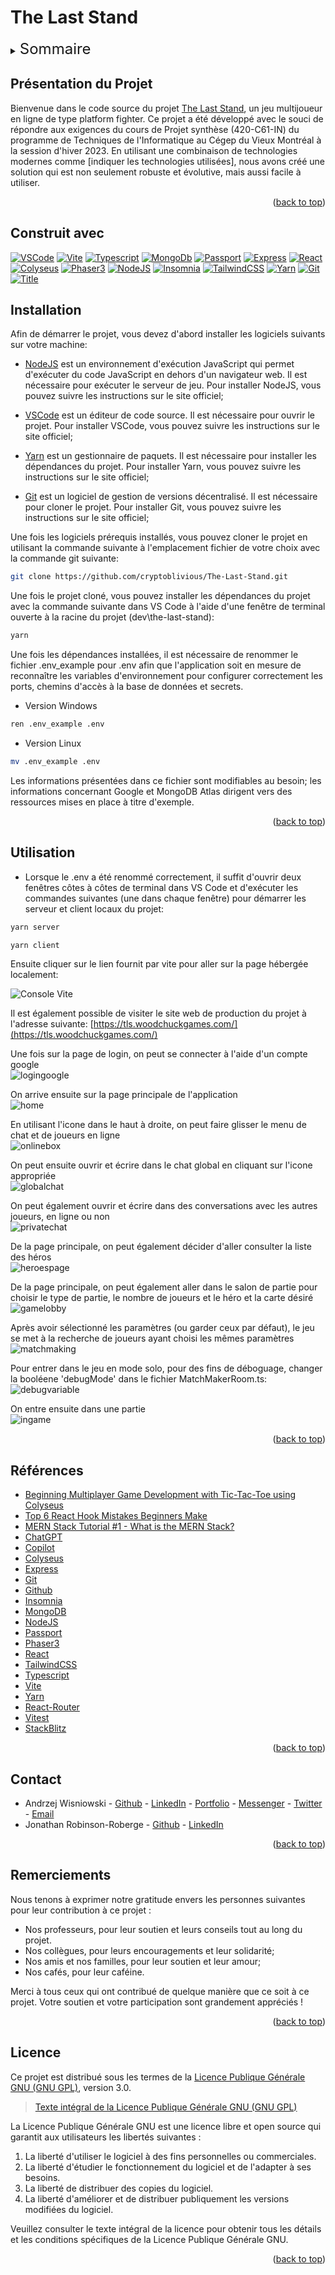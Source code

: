 <a name="readme-top"></a>

# The Last Stand

  <!-- TABLE OF CONTENTS -->
  <details>
    <summary><span style="font-size: x-large;">Sommaire</span></summary>
    <ol>
      <li>
        <a href="#présentation-du-projet">Présentation du projet</a>
      </li>
      <li>
        <a
        href="#construit-avec">Construit avec
        </a>
      </li>
      <li>
        <a
        href="#Installation">Installation
        </a>
      </li>
      <li>
        <a
        href="#Utilisation">Utilisation
        </a>
      </li>
      <li>
        <a
        href="#références">Références
        </a>
      </li>
      <li>
        <a
        href="#contact">Contact
        </a>
      </li>
      <li>
        <a
        href="#remerciements">Remerciements
        </a>
      </li>
      <li>
        <a
        href="#licence">Licence
        </a>
      </li>
    </ol>
  </details>

## Présentation du Projet

Bienvenue dans le code source du projet [The Last Stand](https://tls.woodchuckgames.com/), un jeu multijoueur en ligne de type platform fighter. Ce projet a été développé avec le souci de répondre aux exigences du cours de Projet synthèse (420-C61-IN) du programme de Techniques de l'Informatique au Cégep du Vieux Montréal à la session d'hiver 2023. En utilisant une combinaison de technologies modernes comme [indiquer les technologies utilisées], nous avons créé une solution qui est non seulement robuste et évolutive, mais aussi facile à utiliser.

<p align="right">(<a href="#readme-top">back to top</a>)</p>

## Construit avec

[![VSCode][vscode-img]][vscode-url] [![Vite][vite-img]][vite-url] [![Typescript][typescript-img]][typescript-url] [![MongoDb][mongodb-img]][mongodb-url] [![Passport][passport-img]][passport-url] [![Express][express-img]][express-url] [![React][react-img]][react-url] [![Colyseus][colyseus-img]][colyseus-url] [![Phaser3][phaser-img]][phaser-url] [![NodeJS][nodedotjs-img]][nodedotjs-url] [![Insomnia][insomnia-img]][insomnia-url] [![TailwindCSS][tailwind-img]][tailwind-url] [![Yarn][yarn-img]][yarn-url] [![Git][git-img]][git-url] [![Title][placeholder-img]][placeholder-url]

## Installation

Afin de démarrer le projet, vous devez d'abord installer les logiciels suivants sur votre machine:

- [NodeJS][nodedotjs-url] est un environnement d'exécution JavaScript qui permet d'exécuter du code JavaScript en dehors d'un navigateur web. Il est nécessaire pour exécuter le serveur de jeu. Pour installer NodeJS, vous pouvez suivre les instructions sur le site officiel;

- [VSCode][vscode-url] est un éditeur de code source. Il est nécessaire pour ouvrir le projet. Pour installer VSCode, vous pouvez suivre les instructions sur le site officiel;

- [Yarn][yarn-url] est un gestionnaire de paquets. Il est nécessaire pour installer les dépendances du projet. Pour installer Yarn, vous pouvez suivre les instructions sur le site officiel;

- [Git][git-url] est un logiciel de gestion de versions décentralisé. Il est nécessaire pour cloner le projet. Pour installer Git, vous pouvez suivre les instructions sur le site officiel;

Une fois les logiciels prérequis installés, vous pouvez cloner le projet en utilisant la commande suivante à l'emplacement fichier de votre choix avec la commande git suivante:

```sh
git clone https://github.com/cryptoblivious/The-Last-Stand.git
```

Une fois le projet cloné, vous pouvez installer les dépendances du projet avec la commande suivante dans VS Code à l'aide d'une fenêtre de terminal ouverte à la racine du projet (dev\the-last-stand):

```sh
yarn
```

Une fois les dépendances installées, il est nécessaire de renommer le fichier .env_example pour .env afin que l'application soit en mesure de reconnaître les variables d'environnement pour configurer correctement les ports, chemins d'accès à la base de données et secrets.

- Version Windows

```sh
ren .env_example .env
```

- Version Linux

```sh
mv .env_example .env
```

Les informations présentées dans ce fichier sont modifiables au besoin; les informations concernant Google et MongoDB Atlas dirigent vers des ressources mises en place à titre d'exemple.




<p align="right">(<a href="#readme-top">back to top</a>)</p>

## Utilisation
- Lorsque le .env a été renommé correctement, il suffit d'ouvrir deux fenêtres côtes à côtes de terminal dans VS Code et d'exécuter les commandes suivantes (une dans chaque fenêtre) pour démarrer les serveur et client locaux du projet:

```sh
yarn server
```

```sh
yarn client
```

Ensuite cliquer sur le lien fournit par vite pour aller sur la page hébergée localement:  

![Console Vite][console-vite]

Il est également possible de visiter le site web de production du projet à l'adresse suivante: [https://tls.woodchuckgames.com/](https://tls.woodchuckgames.com/)  

Une fois sur la page de login, on peut se connecter à l'aide d'un compte google  
![logingoogle][login]  

On arrive ensuite sur la page principale de l'application  
![home][home]  

En utilisant l'icone dans le haut à droite, on peut faire glisser le menu de chat et de joueurs en ligne  
![onlinebox][onlinebox]

On peut ensuite ouvrir et écrire dans le chat global en cliquant sur l'icone appropriée  
![globalchat][globalchat]  

On peut également ouvrir et écrire dans des conversations avec les autres joueurs, en ligne ou non  
![privatechat][privatechat]

De la page principale, on peut également décider d'aller consulter la liste des héros  
![heroespage][heroespage]

De la page principale, on peut également aller dans le salon de partie pour choisir le type de partie, le nombre de joueurs et le héro et la carte désiré  
![gamelobby][gamelobby]

Après avoir sélectionné les paramètres (ou garder ceux par défaut), le jeu se met à la recherche de joueurs ayant choisi les mêmes paramètres  
![matchmaking][matchmaking]

Pour entrer dans le jeu en mode solo, pour des fins de déboguage, changer la booléene 'debugMode' dans le fichier MatchMakerRoom.ts:  
![debugvariable][matchmakerdebug]  

On entre ensuite dans une partie  
![ingame][ingame]

<p align="right">(<a href="#readme-top">back to top</a>)</p>

## Références

- [Beginning Multiplayer Game Development with Tic-Tac-Toe using Colyseus](https://www.youtube.com/watch?v=5HESa0Ibq8E)
- [Top 6 React Hook Mistakes Beginners Make](https://www.youtube.com/watch?v=GGo3MVBFr1A)
- [MERN Stack Tutorial #1 - What is the MERN Stack?](https://www.youtube.com/watch?v=98BzS5Oz5E4)
- [ChatGPT](https://chat.openai.com/)
- [Copilot](https://copilot.github.com/)
- [Colyseus](https://docs.colyseus.io/)
- [Express](https://expressjs.com/fr/)
- [Git](https://git-scm.com/)
- [Github](https://github.com/)
- [Insomnia](https://insomnia.rest/)
- [MongoDB](https://www.mongodb.com/)
- [NodeJS](https://nodejs.org/en/)
- [Passport](http://www.passportjs.org/)
- [Phaser3](https://phaser.io/phaser3)
- [React](https://react.dev/)
- [TailwindCSS](https://tailwindcss.com/)
- [Typescript](https://www.typescriptlang.org/)
- [Vite](https://vitejs.dev/)
- [Yarn](https://yarnpkg.com/)
- [React-Router](https://reactrouter.com/)
- [Vitest](https://vitest.dev/)
- [StackBlitz](https://stackblitz.com/)

<p align="right">(<a href="#readme-top">back to top</a>)</p>

## Contact

- Andrzej Wisniowski - [Github](https://github.com/cryptoblivious) - [LinkedIn](https://www.linkedin.com/in/andrzej-wisniowski-77234376/) - [Portfolio](https://andrzejw.com/) - [Messenger](https://m.me/andrzej.wisniowski.33) - [Twitter](https://twitter.com/cryptoblivious) - [Email](mailto:andrzej.wis123@gmail.com)
- Jonathan Robinson-Roberge - [Github](https://github.com/Jon-Robb) - [LinkedIn](https://www.linkedin.com/in/jonathan-robinson-187716274/)

<p align="right">(<a href="#readme-top">back to top</a>)</p>

## Remerciements

Nous tenons à exprimer notre gratitude envers les personnes suivantes pour leur contribution à ce projet :

- Nos professeurs, pour leur soutien et leurs conseils tout au long du projet.
- Nos collègues, pour leurs encouragements et leur solidarité;
- Nos amis et nos familles, pour leur soutien et leur amour;
- Nos cafés, pour leur caféine.

Merci à tous ceux qui ont contribué de quelque manière que ce soit à ce projet. Votre soutien et votre participation sont grandement appréciés !

<p align="right">(<a href="#readme-top">back to top</a>)</p>

## Licence

Ce projet est distribué sous les termes de la [Licence Publique Générale GNU (GNU GPL)](https://www.gnu.org/licenses/gpl-3.0.html), version 3.0.

> [Texte intégral de la Licence Publique Générale GNU (GNU GPL)](https://www.gnu.org/licenses/gpl-3.0.html)

La Licence Publique Générale GNU est une licence libre et open source qui garantit aux utilisateurs les libertés suivantes :

1. La liberté d'utiliser le logiciel à des fins personnelles ou commerciales.
2. La liberté d'étudier le fonctionnement du logiciel et de l'adapter à ses besoins.
3. La liberté de distribuer des copies du logiciel.
4. La liberté d'améliorer et de distribuer publiquement les versions modifiées du logiciel.

Veuillez consulter le texte intégral de la licence pour obtenir tous les détails et les conditions spécifiques de la Licence Publique Générale GNU.

<p align="right">(<a href="#readme-top">back to top</a>)</p>

<!-- MARKDOWN LINKS & IMAGES -->
[login]: ./C61/doc/imagesreadme/login.png
[console-vite]: ./C61/doc/imagesreadme/consolevite.png
[home]: ./C61/doc/imagesreadme/home.png
[onlinebox]: ./C61/doc/imagesreadme/onlinebox.png
[privatechat]: ./C61/doc/imagesreadme/privatechat.png
[globalchat]: ./C61/doc/imagesreadme/globalchat.png
[heroespage]: ./C61/doc/imagesreadme/herospage.png
[gamelobby]: ./C61/doc/imagesreadme/gamelobby.png
[matchmakerdebug]: ./C61/doc/imagesreadme/matchmakerdebug.png
[ingame]: ./C61/doc/imagesreadme/ingame.png
[matchmaking]: ./C61/doc/imagesreadme/matchmaking.png
[colyseus-img]: https://img.shields.io/badge/colyseus-A100FF?style=for-the-badge&logo=c&logoColor=white
[colyseus-url]: https://colyseus.io/
[vscode-img]: https://img.shields.io/badge/vs%20code-007ACC?style=for-the-badge&logo=visual-studio-code&logoColor=white
[vscode-url]: https://code.visualstudio.com/
[phaser-img]: https://img.shields.io/badge/phaser%203-CEFF00?style=for-the-badge&logo=phaser&logoColor=white
[phaser-url]: https://phaser.io/
[nodedotjs-img]: https://img.shields.io/badge/node.js-6DA55F?style=for-the-badge&logo=node.js&logoColor=white
[nodedotjs-url]: https://nodejs.org/
[vite-img]: https://img.shields.io/badge/vite-646CFF?style=for-the-badge&logo=v&logoColor=white
[vite-url]: https://vitejs.dev/
[insomnia-img]: https://img.shields.io/badge/insomnia-4000BF?style=for-the-badge&logo=insomnia&logoColor=white
[insomnia-url]: https://insomnia.rest/
[tailwind-img]: https://img.shields.io/badge/tailwindcss-06B6D4?style=for-the-badge&logo=tailwindcss&logoColor=white
[tailwind-url]: https://tailwindcss.com/
[yarn-img]: https://img.shields.io/badge/yarn-2C8EBB?style=for-the-badge&logo=yarn&logoColor=white
[yarn-url]: https://yarnpkg.com/
[passport-img]: https://img.shields.io/badge/passport-34E27A?style=for-the-badge&logo=passport&logoColor=white
[passport-url]: http://www.passportjs.org/
[git-img]: https://img.shields.io/badge/git-F05032?style=for-the-badge&logo=git&logoColor=white
[git-url]: https://git-scm.com/
[typescript-img]: https://img.shields.io/badge/typescript-007ACC?style=for-the-badge&logo=typescript&logoColor=white
[typescript-url]: https://www.typescriptlang.org/
[mongodb-img]: https://img.shields.io/badge/mongodb-47A248?style=for-the-badge&logo=mongodb&logoColor=white
[mongodb-url]: https://www.mongodb.com/
[express-img]: https://img.shields.io/badge/express-000000?style=for-the-badge&logo=express&logoColor=white
[express-url]: https://expressjs.com/
[react-img]: https://img.shields.io/badge/react-000000?style=for-the-badge&logo=react&logoColor=white
[react-url]: https://reactjs.org/
[placeholder-img]: https://img.shields.io/badge/et_plus_encore-FAB040?style=for-the-badge&logo=precommit&logoColor=red
[placeholder-url]: https://perdu.com/
